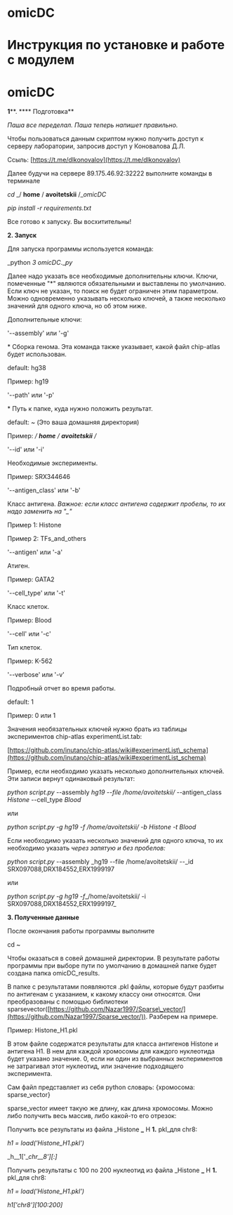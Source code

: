 # omicDC
# Инструкция по установке и работе с модулем

# omicDC

**1****. **** Подготовка**

_Паша все переделал. Паша теперь напишет правильно._

Чтобы пользоваться данным скриптом нужно получить доступ к серверу лаборатории, запросив доступ у Коновалова Д.Л.

Ссыль: [https://t.me/dlkonovalov](https://t.me/dlkonovalov)

Далее будучи на сервере 89.175.46.92:32222 выполните команды в терминале

_cd_ _/ __home__ / __avoitetskii__ /__omicDC_

_pip install -r requirements.txt_

Все готово к запуску. Вы восхитительны!

**2. Запуск**

Для запуска программы используется команда:

_python __3_ _omicDC__.__py_

Далее надо указать все необходимые дополнительны ключи. Ключи, помеченные "\*" являются обязательными и выставлены по умолчанию. Если ключ не указан, то поиск не будет ограничен этим параметром. Можно одновременно указывать несколько ключей, а также несколько значений для одного ключа, но об этом ниже.

Дополнительные ключи:

'--assembly' или '-g'

\* Сборка генома. Эта команда также указывает, какой файл chip-atlas будет использован.

default: hg38

Пример: hg19

'--path' или '-p'

\* Путь к папке, куда нужно положить результат.

default: ~ (Это ваша домашняя директория)

Пример: _/ __home__ / __avoitetskii__ /_

'--id' или '-i'

Необходимые эксперименты.

Пример: SRX344646

'--antigen\_class' или '-b'

Класс антигена. _Важное:_ _если класс антигена содержит пробелы, то их надо заменить на "\_"_

Пример 1: Histone

Пример 2: TFs\_and\_others

'--antigen' или '-a'

Атиген.

Пример: GATA2

'--cell\_type' или '-t'

Класс клеток.

Пример: Blood

'--cell' или '-c'

Тип клеток.

Пример: K-562

'--verbose' или '-v'

Подробный отчет во время работы.

default: 1

Пример: 0 или 1

Значения необязательных ключей нужно брать из таблицы экспериментов chip-atlas experimentList.tab:

[https://github.com/inutano/chip-atlas/wiki#experimentList\_schema](https://github.com/inutano/chip-atlas/wiki#experimentList_schema)

Пример, если необходимо указать несколько дополнительных ключей. Эти записи вернут одинаковый результат:

_python script.py_ --assembly _hg19 --file /home/avoitetskii/_ --antigen\_class _Histone_ --cell\_type _Blood_

или

_python script.py -g hg19 -f /home/avoitetskii/ -b Histone -t Blood_

Если необходимо указать несколько значений для одного ключа, то их необходимо указать _через запятую и без пробелов:_

_python script.py_ --assembly _hg19 --file /home/avoitetskii/ --_id SRX097088,DRX184552,ERX1999197

или

_python script.py -g hg19 -f__/home/avoitetskii/ -i SRX097088,DRX184552,ERX1999197_

**3. Полученные данные**

После окончания работы программы выполните

cd ~

Чтобы оказаться в совей домашней директории. В результате работы программы при выборе пути по умолчанию в домашней папке будет создана папка omicDC\_results.

В папке с результатами появляются .pkl файлы, которые будут разбиты по антигенам с указанием, к какому классу они относятся. Они преобразованы с помощью библиотеки sparsevector([https://github.com/Nazar1997/Sparse\_vector/](https://github.com/Nazar1997/Sparse_vector/)). Разберем на примере.

Пример: Histone\_H1.pkl

В этом файле содержатся результаты для класса антигенов Histone и антигена H1. В нем для каждой хромосомы для каждого нуклеотида будет указано значение. 0, если ни один из выбранных экспериментов не затрагивал этот нуклеотид, или значение подходящего эксперимента.

Сам файл представляет из себя python словарь: {хромосома: sparse\_vector}

sparse\_vector имеет такую же длину, как длина хромосомы. Можно либо получить весь массив, либо какой-то его отрезок:

Получить все результаты из файла _Histone __\___ H __1.__ pkl_для chr8:

_h1 = load('Histone\_H1.pkl')_

_h__1['__chr__8'][:]_

Получить результаты с 100 по 200 нуклеотид из файла _Histone __\___ H __1.__ pkl_для chr8:

_h1 = load('Histone\_H1.pkl')_

_h1['chr8'][100:200]_

